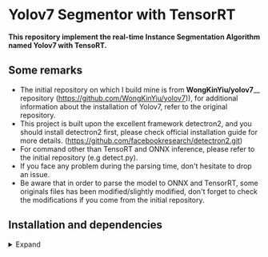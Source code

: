 # Yolov7 Segmentor with TensorRT
 **This repository implement the real-time Instance Segmentation Algorithm named Yolov7 with TensoRT.**
 
## Some remarks 
  - The initial repository on which I build mine is from **WongKinYiu/yolov7**__ repository (https://github.com/WongKinYiu/yolov7)), for additional information about the installation of Yolov7, refer to the original repository. 
  - This project is built upon the excellent framework detectron2, and you should install detectron2 first, please check official installation guide for more details. (https://github.com/facebookresearch/detectron2.git)
  - For command other than TensoRT and ONNX inference, please refer to the initial repository (e.g detect.py). 
  - If you face any problem during the parsing time, don't hesitate to drop an issue.
  - Be aware that in order to parse the model to ONNX and TensorRT, some originals files has been modified/slightly modified, don't forget to check the modifications if you come from the initial repository.
  
 
 ## Installation and dependencies

<details>
<summary>Expand</summary>
  - Install Pytorch (1.10.0) and TorchVision (0.11.1)
  ```
  pip3 install torch torchvision torchaudio --extra-index-url https://download.pytorch.org/whl/cu116
  
  If other versions of torch are needed, select yours by putting torch==1.11.0+cu102 for example.
  ```
  - Install CUDA (10.2) and cuDNN (8.0.0) : https://developer.nvidia.com/cuda-downloads?target_os=Linux&target_arch=x86_64&Distribution=WSL-Ubuntu&target_version=2.0&target_type=deb_local
  
    - For WSL-Ubuntu :
  ```
  sudo wget https://developer.download.nvidia.com/compute/cuda/repos/wsl-ubuntu/x86_64/cuda-wsl-ubuntu.pin
  sudo mv cuda-wsl-ubuntu.pin /etc/apt/preferences.d/cuda-repository-pin-600
  sudo wget https://developer.download.nvidia.com/compute/cuda/11.7.1/local_insta
      llers/cuda-repo-wsl-ubuntu-11-7-local_11.7.1-1_amd64.deb
sudo dpkg -i cuda-repo-wsl-ubuntu-11-7-local_11.7.1-1_amd64.deb
  sudo cp /var/cuda-repo-wsl-ubuntu-11-7-local/cuda-96193861-keyring.gpg /usr/share/keyrings/
  sudo apt-get update
  sudo apt-get -y install cuda
   ```
  
  - Install TensorRT (8.0.1.6), if you are using an nvidia edge device, TensorRT should already be installed
  ```
  python3 -m pip install --upgrade setuptools pip
  python3 -m pip install nvidia-pyindex
  python3 -m pip install --upgrade nvidia-tensorrt
  
  Verify installation by writing  : assert tensorrt.Builder(tensorrt.Logger())
  ```
  - Install ONNX and ONNXruntime
  ```
  pip install onnxruntime-gpu
  pip install onnxruntime
  pip install numpy protobuf==4.21.5  
  pip install onnx
  ```
  - Install all the other packages needed to run the original SparseInst algorithm (Should be done if you have installed Dectectron2)
</details>

 
 ## Models and Results for TensorRT and ONNX inference script:
 
 The inference speed for TensorRT are shown in the table below. Yolov7 running with TensoRT achieved more a less 3 times faster inference speed than Yolov7 running with Pytorch. Lowering the input size of the image can lead to a decent real-time speed.  
 The models from TensorRT and ONNX are built upon the Pytorch weights : Yolov7-mask.pt : https://github.com/WongKinYiu/yolov7/releases/download/v0.1/yolov7-mask.pt .
 
 *Note: All the computations has been done on a Nvidia Jetson TX2 Jetpack 4.6.*
 
 | Model | Input Size |  Inference Speed 
| :---         |     :---:      |     ---: |
| TensorRT     | 320    |  14.00 FPS    |
| TensorRT     | 640    |  5.00 FPS     |


  Instance Segmentation  with           |  Yolov7 TensorRT
:-------------------------:|:-------------------------:
![](results/640_trt_cv2img_VP_0.jpg)  |  ![](results/640_trt_cv2img_VP_1.jpg)
![](results/640_trt_cv2img_VP_2.jpg)  |  ![](results/640_trt_cv2img_VP_3.jpg)
![](results/640_trt_cv2img_VP_4.jpg)  |  ![](results/640_trt_cv2img_VP_5.jpg)
 

 ## Building the ONNX model  :
 
 To build the model from Pytorch to ONNX, you need to run the following command. You can set the arguments to default. Please check if the config path and the model weights path are correctly set up.
 ```
 mkdir onnx && python3 export_mask.py --weights ./yolov7-mask.pt  --topk-all 100 --iou-thres 0.65 --conf-thres 0.35 --imgsz $imgsz --input $input_image_path
 ```
 The onnx file will be saved in the created onnx directory. The input that you give will be infered right after the export operation to verify if the export was successful. if you don't want to infer the image, just add --no_infer.
 
  ## Building the TensorRT model  :
  
  To build the model from ONNX to TensorRT, you need to run the following command. You can set the arguments to default. If you have any problem while parsing the model to TensorRT, don't hesitate to ask. The exportation is based on the repository TensorRT-For-YOLO-Series (https://github.com/Linaom1214/TensorRT-For-YOLO-Series).
 ```
 git clone https://github.com/Linaom1214/TensorRT-For-YOLO-Series.git
 mkdir engine && python3  ./tensorrt-python/export.py -o $onnx_file_path -e $./engine/engine_name.engine -p fp16
 ```
 
  ## Testing Yolov7 with Pytorch, TensorRT and ONNX :
  **TensorRT**

  To test the inference speed (FPS) of the TensorRT model, run the following command. 

 ```
 python3  segment_image.py --input $input_image_path   --model $tensorrt_engine_path --onnx_model $onnx_model_path  --imgsz $image_size
 ```

 You can still find the ONNX inference in the export_mask.py if you need it. 

 
**Notes :**
- **Input argument** can either be an image or a directory of images (directory/*)
 
 ## Visualizing Yolov7 with TensorRT :
 **TensorRT**
  1. To visualize segmentation results on your **images**, you can run the following commands : 
 
 
 ```
python3  segment_image.py --input $input_image_path   --model $tensorrt_engine_path --onnx_model $onnx_model_path --imgsz $image_size --save_image --save_path $result_directory_path
 ```
 2. To visualize segmentation results on your **video**, you can run the following commands : 
 ```
python3  segment_video.py --input $input_video_path   --model $tensorrt_engine_path --onnx_model $onnx_model_path  --imgsz $image_size --save_video --save_path $result_directory_path/video_name.mp4
 ```

**Notes :**
- If you don't specify --save_image or --save_video, it will only infer the model and not save the outputs.


 
